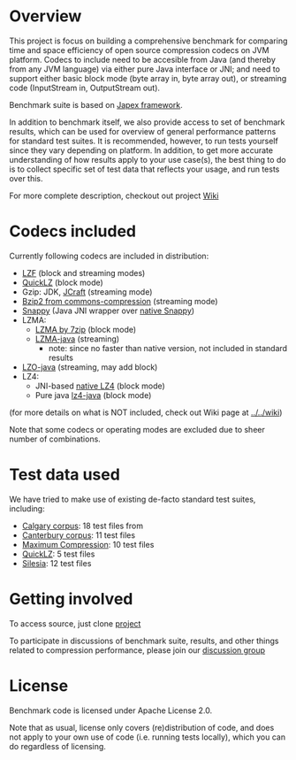 # Overview

This project is focus on building a comprehensive benchmark for comparing time and space efficiency of open source compression codecs on JVM platform.
Codecs to include need to be accesible from Java (and thereby from any JVM language) via either pure Java interface or JNI; and need to support either basic block mode (byte array in, byte array out), or streaming code (InputStream in, OutputStream out).

Benchmark suite is based on [Japex framework](http://japex.java.net/).

In addition to benchmark itself, we also provide access to set of benchmark results, which can be used for overview of general performance patterns for standard test suites. It is recommended, however, to run tests yourself since they vary depending on platform. In addition, to get more accurate understanding of how results apply to your use case(s), the best thing to do is to collect specific set of test data that reflects your usage, and run tests over this.

For more complete description, checkout out project [Wiki](../../wiki)

# Codecs included

Currently following codecs are included in distribution:

* [LZF](https://github.com/ning/compress) (block and streaming modes)
* [QuickLZ](http://www.quicklz.com/) (block mode)
* Gzip: JDK, [JCraft](http://www.jcraft.com/jzlib/) (streaming mode)
* [Bzip2 from commons-compression](http://commons.apache.org/compress/) (streaming mode)
* [Snappy](http://code.google.com/p/snappy-java/) (Java JNI wrapper over [native Snappy](http://code.google.com/p/snappy/))
* LZMA:
   * [LZMA by 7zip](http://www.7-zip.org/sdk.html) (block mode)
   * [LZMA-java](https://github.com/jponge/lzma-java) (streaming)
       * note: since no faster than native version, not included in standard results
* [LZO-java](https://github.com/Karmasphere/lzo-java) (streaming, may add block)
* LZ4:
    * JNI-based [native LZ4](http://code.google.com/p/lz4/) (block mode)
    * Pure java [lz4-java](https://github.com/jpountz/lz4-java) (block mode)

(for more details on what is NOT included, check out Wiki page at [../../wiki](Wiki))

Note that some codecs or operating modes are excluded due to sheer number of combinations.

# Test data used

We have tried to make use of existing de-facto standard test suites, including:

* [Calgary corpus](http://corpus.canterbury.ac.nz/descriptions/#calgary): 18 test files from
* [Canterbury corpus](http://corpus.canterbury.ac.nz/descriptions/#cantrbry): 11 test files
* [Maximum Compression](http://www.maximumcompression.com): 10 test files
* [QuickLZ](http://www.quicklz.com/bench.html): 5 test files
* [Silesia](http://sun.aei.polsl.pl/~sdeor/index.php?page=silesia): 12 test files

# Getting involved

To access source, just clone [project](https://github.com/ning/jvm-compressor-benchmark)

To participate in discussions of benchmark suite, results, and other things related to compression performance, please join our [discussion group](http://groups.google.com/group/jvm-compressor-benchmark)

# License

Benchmark code is licensed under Apache License 2.0.

Note that as usual, license only covers (re)distribution of code, and does not apply to your own use of code (i.e. running tests locally), which you can do regardless of licensing.
